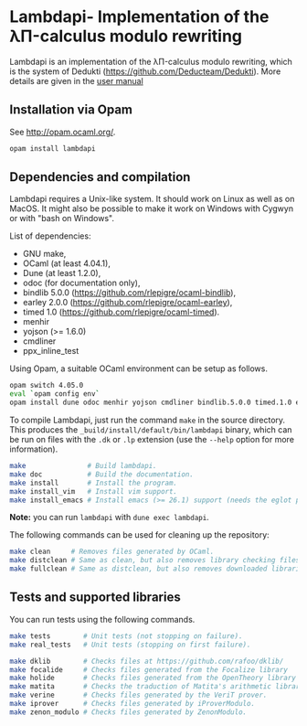 Lambdapi- Implementation of the λΠ-calculus modulo rewriting
============================================================

Lambdapi is an implementation of the λΠ-calculus modulo rewriting, which
is the system of Dedukti (https://github.com/Deducteam/Dedukti). More details
are given in the [user manual](USER_MANUAL.md)

Installation via Opam
---------------------

See http://opam.ocaml.org/.

```bash
opam install lambdapi
```

Dependencies and compilation
----------------------------

Lambdapi requires a Unix-like system. It should work on Linux as well as on
MacOS. It might also be possible to make it work on Windows with Cygwyn or
with "bash on Windows".

List of dependencies:
 - GNU make,
 - OCaml (at least 4.04.1),
 - Dune (at least 1.2.0),
 - odoc (for documentation only),
 - bindlib 5.0.0 (https://github.com/rlepigre/ocaml-bindlib),
 - earley 2.0.0 (https://github.com/rlepigre/ocaml-earley),
 - timed 1.0 (https://github.com/rlepigre/ocaml-timed).
 - menhir
 - yojson (>= 1.6.0)
 - cmdliner
 - ppx\_inline\_test

Using Opam, a suitable OCaml environment can be setup as follows.
```bash
opam switch 4.05.0
eval `opam config env`
opam install dune odoc menhir yojson cmdliner bindlib.5.0.0 timed.1.0 earley.2.0.0 ppx_inline_test
```

To compile Lambdapi, just run the command `make` in the source directory.
This produces the `_build/install/default/bin/lambdapi` binary, which can
be run on files with the `.dk` or `.lp` extension (use the `--help` option
for more information).

```bash
make               # Build lambdapi.
make doc           # Build the documentation.
make install       # Install the program.
make install_vim   # Install vim support.
make install_emacs # Install emacs (>= 26.1) support (needs the eglot package)
```

**Note:** you can run `lambdapi` with `dune exec lambdapi`.

The following commands can be used for cleaning up the repository:
```bash
make clean     # Removes files generated by OCaml.
make distclean # Same as clean, but also removes library checking files.
make fullclean # Same as distclean, but also removes downloaded libraries.
```

Tests and supported libraries
-----------------------------

You can run tests using the following commands.
```bash
make tests        # Unit tests (not stopping on failure).
make real_tests   # Unit tests (stopping on first failure).

make dklib        # Checks files at https://github.com/rafoo/dklib/
make focalide     # Checks files generated from the Focalize library
make holide       # Checks files generated from the OpenTheory library
make matita       # Checks the traduction of Matita's arithmetic library.
make verine       # Checks files generated by the VeriT prover.
make iprover      # Checks files generated by iProverModulo.
make zenon_modulo # Checks files generated by ZenonModulo.
```
